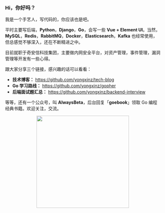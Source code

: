 
### Hi，你好吗？

我是一个手艺人，写代码的，你应该也是吧。

平时主要写后端，**Python**，**Django**，**Go**，会写一些 **Vue + Element UI**。当然，**MySQL**，**Redis**，**RabbitMQ**，**Docker**，**Elasticsearch**，**Kafka** 也经常使用，但总感觉不够深入，还在不断精进之中。

目前就职于奇安信科技集团，主要做内网安全平台，对资产管理，事件管理，漏洞管理等开发有一些心得。

跟大家分享三个链接，感兴趣的话可以看看：

- **技术博客：** https://github.com/yongxinz/tech-blog
- **Go 学习路线：** https://github.com/yongxinz/gopher
- **后端面试题汇总：** https://github.com/yongxinz/backend-interview

等等，还有一个公众号，叫 **AlwaysBeta**，后台回复「**goebook**」领取 Go 编程经典书籍。欢迎关注，交流。

<center class="half">
    <img src="https://github.com/yongxinz/gopher/blob/main/alwaysbeta.JPG" width="300"/>
</center>
